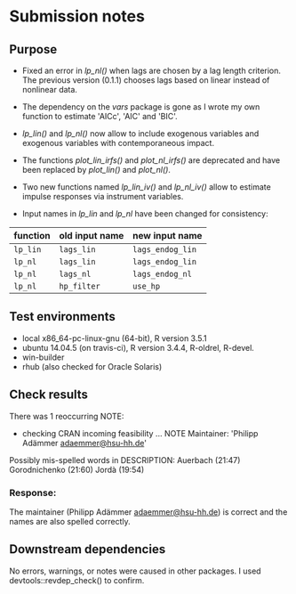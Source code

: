 # Submission notes

## Purpose
* Fixed an error in *lp_nl()* when lags are chosen by a lag length criterion. 
  The previous version (0.1.1) chooses lags based on linear instead of 
  nonlinear data.

* The dependency on the *vars* package is gone as I wrote my own function to estimate
  'AICc', 'AIC' and 'BIC'. 

* *lp_lin()* and *lp_nl()* now allow to include exogenous variables and exogenous variables
  with contemporaneous impact. 

* The functions *plot_lin_irfs()* and *plot_nl_irfs()* are deprecated and have been 
  replaced by *plot_lin()* and *plot_nl()*.

* Two new functions named *lp_lin_iv()* and *lp_nl_iv()* allow to estimate 
  impulse responses via instrument variables.

* Input names in *lp_lin* and *lp_nl* have been changed for consistency:

function | old input name | new input name
:--------|:-------------  |:------------- 
`lp_lin` | `lags_lin`     | `lags_endog_lin`
`lp_nl`  | `lags_lin`     | `lags_endog_lin`
`lp_nl`  | `lags_nl`      | `lags_endog_nl`
`lp_nl`  | `hp_filter`    | `use_hp`

 
## Test environments
* local x86_64-pc-linux-gnu (64-bit), R version 3.5.1
* ubuntu 14.04.5 (on travis-ci),      R version 3.4.4, R-oldrel, R-devel.
* win-builder 
* rhub (also checked for Oracle Solaris)

## Check results
There was 1 reoccurring NOTE:
  
* checking CRAN incoming feasibility ... NOTE
Maintainer: 'Philipp Adämmer <adaemmer@hsu-hh.de>'

Possibly mis-spelled words in DESCRIPTION:
  Auerbach (21:47)
  Gorodnichenko (21:60)
  Jordà (19:54)
  
### Response: 
The maintainer (Philipp Adämmer <adaemmer@hsu-hh.de>) is correct and the names 
are also spelled correctly.    

## Downstream dependencies
No errors, warnings, or notes were caused in other packages. I used devtools::revdep_check() to confirm. 
